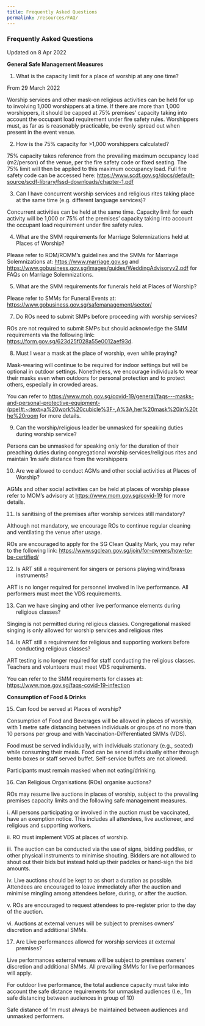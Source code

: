 ```yaml
---
title: Frequently Asked Questions
permalink: /resources/FAQ/
---
```

### Frequently Asked Questions 
Updated on 8 Apr 2022

**General Safe Management Measures**
1. What is the capacity limit for a place of worship at any one time?

From 29 March 2022

Worship services and other mask-on religious activities can be held for up to involving 1,000 worshippers at a time. If there are more than 1,000 worshippers, it should be capped at 75% premises’ capacity taking into account the occupant load requirement under fire safety rules. Worshippers must, as far as is reasonably practicable, be evenly spread out when present in the event venue.

2. How is the 75% capacity for >1,000 worshippers calculated? 

75% capacity takes reference from the prevailing maximum occupancy load (m2/person) of the venue, per the fire safety code or fixed seating. The 75% limit will then be applied to this maximum occupancy load. Full fire safety code can be accessed here: https://www.scdf.gov.sg/docs/default-source/scdf-library/fssd-downloads/chapter-1.pdf  

3. Can I have concurrent worship services and religious rites 
taking place at the same time (e.g. different language services)?

Concurrent activities can be held at the same time. Capacity limit for each activity will be 1,000 or 75% of the premises’ capacity taking into account the occupant load requirement under fire safety rules.

4. What are the SMM requirements for Marriage Solemnizations 
held at Places of Worship?

Please refer to ROM/ROMM’s guidelines and the SMMs for Marriage Solemnizations at: https://www.marriage.gov.sg and  https://www.gobusiness.gov.sg/images/guides/WeddingAdvisoryv2.pdf for FAQs on Marriage Solemnizations. 

5. What are the SMM requirements for funerals held at Places of Worship?

Please refer to SMMs for Funeral Events at: https://www.gobusiness.gov.sg/safemanagement/sector/

7. Do ROs need to submit SMPs before proceeding with worship services?

ROs are not required to submit SMPs but should acknowledge the 
SMM requirements via the following link: https://form.gov.sg/623d25f028a55e0012aef93d.

8. Must I wear a mask at the place of worship, even while praying?

Mask-wearing will continue to be required for indoor settings but will be optional in outdoor settings. Nonetheless, we encourage individuals to wear their masks even when outdoors for personal protection and to protect others, especially in crowded areas.

You can refer to https://www.moh.gov.sg/covid-19/general/faqs---masks-and-personal-protective-equipment-(ppe)#:~:text=a%20work%20cubicle%3F-,A%3A,her%20mask%20in%20the%20room for more details.

9. Can the worship/religious leader be unmasked for speaking duties during worship service?

Persons can be unmasked for speaking only for the duration of their preaching duties during congregational worship services/religious rites and maintain 1m safe distance from the worshippers

10. Are we allowed to conduct AGMs and other social activities at Places of Worship?

AGMs and other social activities can be held at places of worship please refer to MOM’s advisory at https://www.mom.gov.sg/covid-19 for more details.

11. Is sanitising of the premises after worship services still mandatory?

Although not mandatory, we encourage ROs to continue regular cleaning and ventilating the venue after usage.

ROs are encouraged to apply for the SG Clean Quality Mark, you may refer to the following link: https://www.sgclean.gov.sg/join/for-owners/how-to-be-certified/

12. Is ART still a requirement for singers or persons playing wind/brass instruments?

ART is no longer required for personnel involved in live performance. All performers must meet the VDS requirements.

13. Can we have singing and other live performance elements during religious classes?

Singing is not permitted during religious classes. 
Congregational masked singing is only allowed for worship services and religious rites

14. Is ART still a requirement for religious and supporting workers before conducting religious classes? 

ART testing is no longer required for staff conducting the religious classes. Teachers and volunteers must meet VDS requirements.

You can refer to the SMM requirements for classes at: https://www.moe.gov.sg/faqs-covid-19-infection 


**Consumption of Food & Drinks**

15. Can food be served at Places of worship?

Consumption of Food and Beverages will be allowed in places of worship, with 1 metre safe distancing between individuals or groups of no more than 10 persons per group and with Vaccination-Differentiated SMMs (VDS). 

Food must be served individually, with individuals stationary (e.g., seated) while consuming their meals. 
Food can be served individually either through bento boxes or staff served buffet. Self-service buffets are not allowed. 

Participants must remain masked when not eating/drinking.

16. Can Religious Organisations (ROs) organise auctions?

ROs may resume live auctions in places of worship, subject to the prevailing premises capacity limits and the following safe management measures. 

i.	All persons participating or involved in the auction must be vaccinated, have an exemption notice. This includes all attendees, live auctioneer, and religious and supporting workers. 

ii.	RO must implement VDS at places of worship.

iii.	The auction can be conducted via the use of signs, bidding paddles, or other physical instruments to minimise shouting. Bidders are not allowed to shout out their bids but instead hold up their paddles or hand-sign the bid amounts.

iv.	Live auctions should be kept to as short a duration as possible. Attendees are encouraged to leave immediately after the auction and minimise mingling among attendees before, during, or after the auction.

v.	ROs are encouraged to request attendees to pre-register prior to the day of the auction.

vi.	Auctions at external venues will be subject to premises owners’ discretion and additional SMMs.

17. Are Live performances allowed for worship services at external premises?

Live performances external venues will be subject to premises owners’ discretion and additional SMMs. All prevailing SMMs for live performances will apply.

For outdoor live performance, the total audience capacity must take into account the safe distance requirements for unmasked audiences (I.e., 1m safe distancing between audiences in group of 10)  

Safe distance of 1m must always be maintained between audiences and unmasked performers.  



